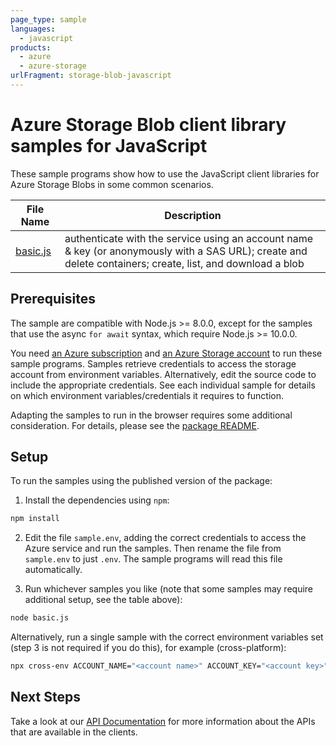 ```yaml
---
page_type: sample
languages:
  - javascript
products:
  - azure
  - azure-storage
urlFragment: storage-blob-javascript
---
```


# Azure Storage Blob client library samples for JavaScript

These sample programs show how to use the JavaScript client libraries for Azure Storage Blobs in some common scenarios.

| **File Name**     | **Description**                                                                                                                                            |
| ----------------- | ---------------------------------------------------------------------------------------------------------------------------------------------------------- |
| [basic.js][basic] | authenticate with the service using an account name & key (or anonymously with a SAS URL); create and delete containers; create, list, and download a blob |

## Prerequisites

The sample are compatible with Node.js >= 8.0.0, except for the samples that use the async `for await` syntax, which require Node.js >= 10.0.0.

You need [an Azure subscription][freesub] and [an Azure Storage account][azstorage] to run these sample programs. Samples retrieve credentials to access the storage account from environment variables. Alternatively, edit the source code to include the appropriate credentials. See each individual sample for details on which environment variables/credentials it requires to function.

Adapting the samples to run in the browser requires some additional consideration. For details, please see the [package README][package].

## Setup

To run the samples using the published version of the package:

1. Install the dependencies using `npm`:

```bash
npm install
```

2. Edit the file `sample.env`, adding the correct credentials to access the Azure service and run the samples. Then rename the file from `sample.env` to just `.env`. The sample programs will read this file automatically.

3. Run whichever samples you like (note that some samples may require additional setup, see the table above):

```bash
node basic.js
```

Alternatively, run a single sample with the correct environment variables set (step 3 is not required if you do this), for example (cross-platform):

```bash
npx cross-env ACCOUNT_NAME="<account name>" ACCOUNT_KEY="<account key>" node basic.js
```

## Next Steps

Take a look at our [API Documentation][apiref] for more information about the APIs that are available in the clients.

[basic]: ./basic.js
[apiref]: https://docs.microsoft.com/javascript/api/@azure/storage-blob
[azstorage]: https://docs.microsoft.com/azure/storage/common/storage-account-overview
[freesub]: https://azure.microsoft.com/free/
[package]: https://github.com/Azure/azure-sdk-for-js/tree/master/sdk/storage/storage-blob/README.md
